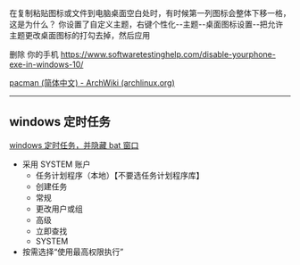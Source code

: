 在复制粘贴图标或文件到电脑桌面空白处时，有时候第一列图标会整体下移一格，这是为什么？
你设置了自定义主题，右键个性化--主题--桌面图标设置--把允许主题更改桌面图标的打勾去掉，然后应用

 删除  你的手机
 https://www.softwaretestinghelp.com/disable-yourphone-exe-in-windows-10/



[pacman (简体中文) - ArchWiki (archlinux.org)](https://wiki.archlinux.org/title/Pacman_(%E7%AE%80%E4%BD%93%E4%B8%AD%E6%96%87))


---
## windows 定时任务
[windows 定时任务，并隐藏 bat 窗口](https://blog.csdn.net/qq_39188306/article/details/88689224)  
* 采用 SYSTEM 账户
  * 任务计划程序（本地）【不要选任务计划程序库】
  * 创建任务
  * 常规 
  * 更改用户或组
  * 高级
  * 立即查找
  * SYSTEM
* 按需选择“使用最高权限执行”